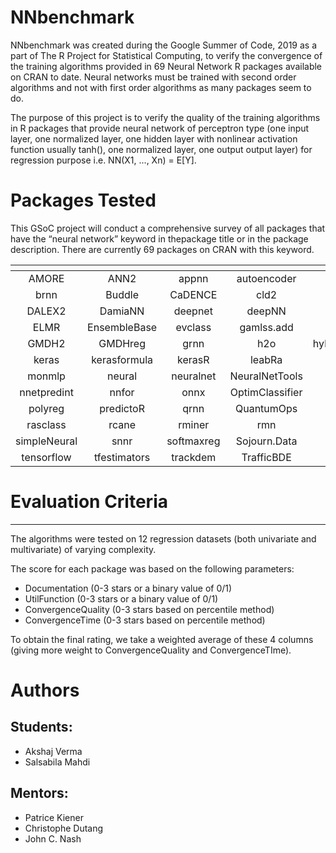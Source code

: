# NNbenchmark

NNbenchmark was created during the Google Summer of Code, 2019 as a part of The R Project for Statistical Computing, to verify the convergence of the training algorithms provided
in 69 Neural Network R packages available on CRAN to date. Neural networks must be trained with second order algorithms and not with first order algorithms as many packages seem to do. 


The purpose of this project is to verify the quality of the training algorithms in R packages that provide neural network of perceptron type (one input layer, one normalized layer, one hidden layer with nonlinear activation function usually tanh(), 
one normalized layer, one output output layer) for regression purpose i.e. NN(X1, ..., Xn) = E[Y].



# Packages Tested  

This GSoC project will conduct a comprehensive survey of all packages that have the “neural network” keyword in thepackage title or in the package description. There are currently 69 packages on CRAN with this keyword.  


|    []()       |               |               |               |               |               |
|:-------------:|:-------------:|:-------------:|:-------------:|:-------------:|:-------------:| 
|   AMORE       |    ANN2       |  appnn        | autoencoder   | automl        | BNN           |
|   brnn        |    Buddle     |  CaDENCE      |   cld2        | cld3          | condmixt      |
|   DALEX2      |    DamiaNN    |  deepnet      |   deepNN      | DNMF          | elmNNrcpp     |
|   ELMR        | EnsembleBase  |  evclass      | gamlss.add    | gcForest      | GMDH          |
|   GMDH2       |    GMDHreg    |  grnn         |   h2o         | hybridEnsemble|  isingLenzMC  |
|   keras       | kerasformula  |  kerasR       |   leabRa      | learNN        |  LilRhino     |
|   monmlp      | neural        |  neuralnet    |NeuralNetTools | NlinTS        |  nnet         |
| nnetpredint   | nnfor         |  onnx         |OptimClassifier|  OSTSC        |  pnn          |
|   polyreg     | predictoR     |  qrnn         |   QuantumOps  | quarrint      | radiant.model |
|   rasclass    | rcane         |  rminer       |   rmn         | RSNNS         |  ruta         |
| simpleNeural  | snnr          |  softmaxreg   | Sojourn.Data  | spnn          |  TeachNet     |
|  tensorflow   | tfestimators  |  trackdem     | TrafficBDE    | validann      |               |



# Evaluation Criteria
***
The algorithms were tested on 12 regression datasets (both univariate and multivariate) of varying complexity.  

The score for each package was based on the following parameters:  

* Documentation (0-3 stars or a binary value of 0/1)
* UtilFunction (0-3 stars or a binary value of 0/1)
* ConvergenceQuality (0-3 stars based on percentile method)
* ConvergenceTime (0-3 stars based on percentile method)


To obtain the final rating, we take a weighted average of these 4 columns (giving more weight to ConvergenceQuality and ConvergenceTIme).



# Authors  

## Students:

- Akshaj Verma
- Salsabila Mahdi

## Mentors:

- Patrice Kiener  
- Christophe Dutang
- John C. Nash
